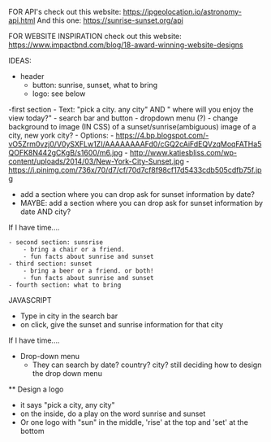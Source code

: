 FOR API's
check out this website: https://ipgeolocation.io/astronomy-api.html
And this one: https://sunrise-sunset.org/api


FOR WEBSITE INSPIRATION
check out this website: https://www.impactbnd.com/blog/18-award-winning-website-designs 


IDEAS:

- header 
    - button: sunrise, sunset, what to bring
    - logo: see below  

-first section
    - Text: "pick a city. any city" AND " where will you enjoy the view today?"
    - search bar and button 
    - dropdown menu (?)
    - change background to image (IN CSS) of a sunset/sunrise(ambiguous) image of a city, new york city?
    - Options:
        -  https://4.bp.blogspot.com/-vO5Zrm0vzj0/V0ySXFLw1ZI/AAAAAAAAFd0/cGQ2cAiFdEQVzqMoqFATHa5QOFK8N442gCKgB/s1600/m6.jpg
        - http://www.katiesbliss.com/wp-content/uploads/2014/03/New-York-City-Sunset.jpg
        - https://i.pinimg.com/736x/70/d7/cf/70d7cf8f98cf17d5433cdb505cdfb75f.jpg

- add a section where you can drop ask for sunset information by date?
- MAYBE: add a section where you can drop ask for sunset information by date AND city?


If I have time.... 

    - second section: sunsrise
        - bring a chair or a friend. 
        - fun facts about sunrise and sunset
    - third section: sunset 
        - bring a beer or a friend. or both! 
        - fun facts about sunrise and sunset
    - fourth section: what to bring


JAVASCRIPT  

- Type in city in the search bar
- on click, give the sunset and sunrise information for that city 

If I have time.... 

- Drop-down menu
    - They can search by date? country? city? still deciding how to design the drop down menu


** Design a logo
- it says "pick a city, any city"
- on the inside, do a play on the word sunrise and sunset
- Or one logo with "sun" in the middle, 'rise' at the top and 'set' at the bottom 


